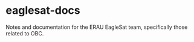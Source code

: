 # eaglesat-docs
Notes and documentation for the ERAU EagleSat team, specifically those related to OBC.
